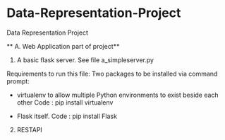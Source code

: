 # Data-Representation-Project
Data Representation Project

** A. Web Application part of project**
  1. A basic flask server. 
  See file a_simpleserver.py 
  
  Requirements to run this file: 
  Two packages to be installed via command prompt: 
  * virtualenv to allow multiple Python environments to exist beside each other
  Code : pip install virtualenv
        
  * Flask itself.
  Code : pip install Flask
        
        
        
  2. RESTAPI
      

